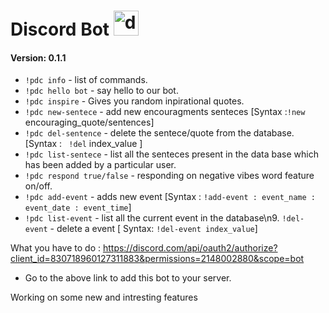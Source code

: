 # Discord Bot <img src="https://i.ibb.co/z2DbFDm/discord-logo-png-7622.png"  width="40px" height="40px" alt="discord-logo-png-7622" border="0">
#### Version: 0.1.1
- `!pdc info` - list of commands.
- `!pdc hello bot` - say hello to our bot.
- `!pdc inspire` - Gives you random inpirational quotes.
- `!pdc new-sentece` - add new encouragments senteces [Syntax :`!new` encouraging_quote/sentences]
- `!pdc del-sentence` - delete the sentece/quote from the database. [Syntax : ` !del` index_value ]
- `!pdc list-sentece`  - list all the senteces present in the data base which has been added by a particular user.
- `!pdc respond true/false` - responding on negative vibes word feature on/off.
- `!pdc add-event` - adds new event [Syntax : `!add-event : event_name : event_date : event_time`]
- `!pdc list-event` - list all the current event in the database\n9. `!del-event` - delete a event [ Syntax: `!del-event index_value`]

What you have to do : 
https://discord.com/api/oauth2/authorize?client_id=830718960127311883&permissions=2148002880&scope=bot 
- Go to the above link to add this bot to your server.

Working on some new and intresting features
